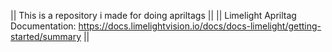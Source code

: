 || This is a repository i made for doing apriltags ||
|| Limelight Apriltag Documentation: https://docs.limelightvision.io/docs/docs-limelight/getting-started/summary ||
